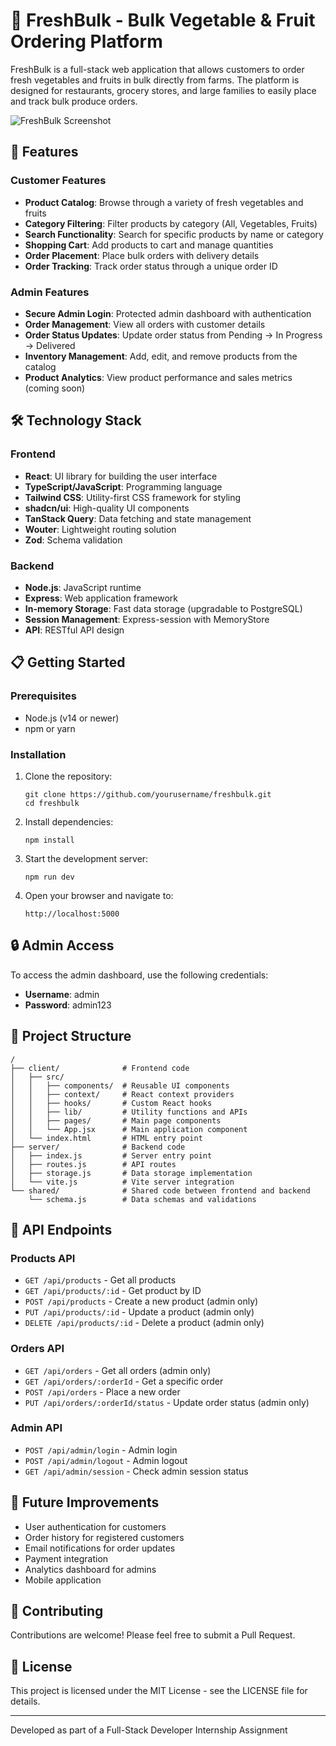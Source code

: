 # 🥦 FreshBulk - Bulk Vegetable & Fruit Ordering Platform

FreshBulk is a full-stack web application that allows customers to order fresh vegetables and fruits in bulk directly from farms. The platform is designed for restaurants, grocery stores, and large families to easily place and track bulk produce orders.

![FreshBulk Screenshot](screenshot.png)

## 🚀 Features

### Customer Features
- **Product Catalog**: Browse through a variety of fresh vegetables and fruits
- **Category Filtering**: Filter products by category (All, Vegetables, Fruits)
- **Search Functionality**: Search for specific products by name or category
- **Shopping Cart**: Add products to cart and manage quantities
- **Order Placement**: Place bulk orders with delivery details
- **Order Tracking**: Track order status through a unique order ID

### Admin Features
- **Secure Admin Login**: Protected admin dashboard with authentication
- **Order Management**: View all orders with customer details
- **Order Status Updates**: Update order status from Pending → In Progress → Delivered
- **Inventory Management**: Add, edit, and remove products from the catalog
- **Product Analytics**: View product performance and sales metrics (coming soon)

## 🛠️ Technology Stack

### Frontend
- **React**: UI library for building the user interface
- **TypeScript/JavaScript**: Programming language
- **Tailwind CSS**: Utility-first CSS framework for styling
- **shadcn/ui**: High-quality UI components
- **TanStack Query**: Data fetching and state management
- **Wouter**: Lightweight routing solution
- **Zod**: Schema validation

### Backend
- **Node.js**: JavaScript runtime
- **Express**: Web application framework
- **In-memory Storage**: Fast data storage (upgradable to PostgreSQL)
- **Session Management**: Express-session with MemoryStore
- **API**: RESTful API design

## 📋 Getting Started

### Prerequisites
- Node.js (v14 or newer)
- npm or yarn

### Installation

1. Clone the repository:
   ```
   git clone https://github.com/yourusername/freshbulk.git
   cd freshbulk
   ```

2. Install dependencies:
   ```
   npm install
   ```

3. Start the development server:
   ```
   npm run dev
   ```

4. Open your browser and navigate to:
   ```
   http://localhost:5000
   ```

## 🔒 Admin Access

To access the admin dashboard, use the following credentials:

- **Username**: admin
- **Password**: admin123

## 🌟 Project Structure

```
/
├── client/              # Frontend code
│   ├── src/
│   │   ├── components/  # Reusable UI components
│   │   ├── context/     # React context providers
│   │   ├── hooks/       # Custom React hooks
│   │   ├── lib/         # Utility functions and APIs
│   │   ├── pages/       # Main page components
│   │   └── App.jsx      # Main application component
│   └── index.html       # HTML entry point
├── server/              # Backend code
│   ├── index.js         # Server entry point
│   ├── routes.js        # API routes
│   ├── storage.js       # Data storage implementation
│   └── vite.js          # Vite server integration
└── shared/              # Shared code between frontend and backend
    └── schema.js        # Data schemas and validations
```

## 🔄 API Endpoints

### Products API
- `GET /api/products` - Get all products
- `GET /api/products/:id` - Get product by ID
- `POST /api/products` - Create a new product (admin only)
- `PUT /api/products/:id` - Update a product (admin only)
- `DELETE /api/products/:id` - Delete a product (admin only)

### Orders API
- `GET /api/orders` - Get all orders (admin only)
- `GET /api/orders/:orderId` - Get a specific order
- `POST /api/orders` - Place a new order
- `PUT /api/orders/:orderId/status` - Update order status (admin only)

### Admin API
- `POST /api/admin/login` - Admin login
- `POST /api/admin/logout` - Admin logout
- `GET /api/admin/session` - Check admin session status

## 📝 Future Improvements

- User authentication for customers
- Order history for registered customers
- Email notifications for order updates
- Payment integration
- Analytics dashboard for admins
- Mobile application

## 🤝 Contributing

Contributions are welcome! Please feel free to submit a Pull Request.

## 📄 License

This project is licensed under the MIT License - see the LICENSE file for details.

---

Developed as part of a Full-Stack Developer Internship Assignment